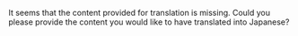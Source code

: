 It seems that the content provided for translation is missing. Could you please provide the content you would like to have translated into Japanese?